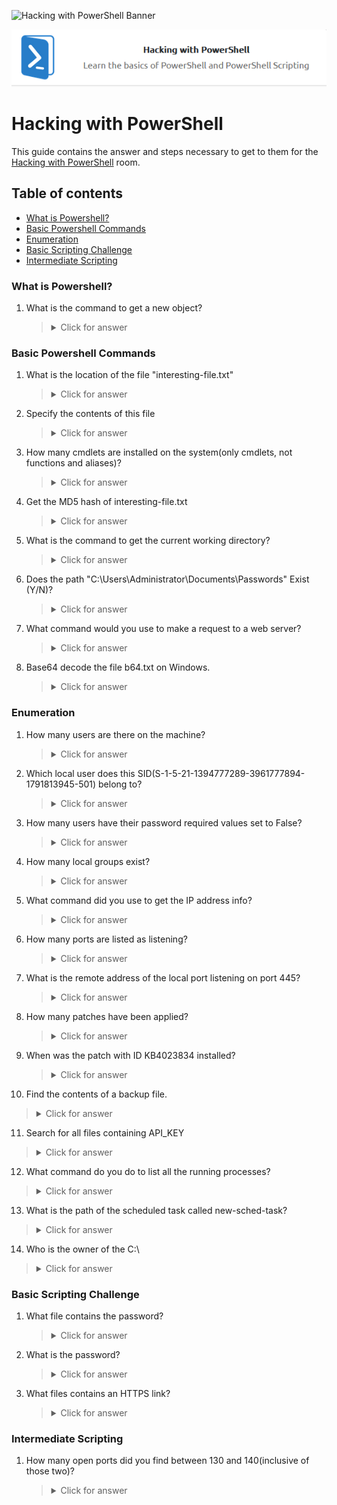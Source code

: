 ![Hacking with PowerShell Banner](https://assets.tryhackme.com/additional/banners/powershell.png)

<p align="center">
   <img src="https://github.com/Kevinovitz/TryHackMe_Writeups/blob/main/powershell/Hacking_PowerShell_Cover.png" alt="Hacking with PowerShell Logo">
</p>

# Hacking with PowerShell

This guide contains the answer and steps necessary to get to them for the [Hacking with PowerShell](https://tryhackme.com/room/powershell) room.

## Table of contents

- [What is Powershell?](#what-is-powershell?)
- [Basic Powershell Commands](#basic-powershell-commands)
- [Enumeration](#enumeration)
- [Basic Scripting Challenge](#basic-scripting-challenge)
- [Intermediate Scripting ](#intermediate-scripting)

### What is Powershell?

1. What is the command to get a new object?



   ><details><summary>Click for answer</summary></details>

### Basic Powershell Commands

1. What is the location of the file "interesting-file.txt"



   ><details><summary>Click for answer</summary></details>

2. Specify the contents of this file



   ><details><summary>Click for answer</summary></details>

3. How many cmdlets are installed on the system(only cmdlets, not functions and aliases)?



   ><details><summary>Click for answer</summary></details>

4. Get the MD5 hash of interesting-file.txt



   ><details><summary>Click for answer</summary></details>

5. What is the command to get the current working directory?



   ><details><summary>Click for answer</summary></details>

6. Does the path "C:\Users\Administrator\Documents\Passwords" Exist (Y/N)?



   ><details><summary>Click for answer</summary></details>

7. What command would you use to make a request to a web server?



   ><details><summary>Click for answer</summary></details>

8. Base64 decode the file b64.txt on Windows. 



   ><details><summary>Click for answer</summary></details>

### Enumeration

1. How many users are there on the machine?



   ><details><summary>Click for answer</summary></details>

2. Which local user does this SID(S-1-5-21-1394777289-3961777894-1791813945-501) belong to?



   ><details><summary>Click for answer</summary></details>

3. How many users have their password required values set to False?



   ><details><summary>Click for answer</summary></details>

4. How many local groups exist?



   ><details><summary>Click for answer</summary></details>

5. What command did you use to get the IP address info?



   ><details><summary>Click for answer</summary></details>

6. How many ports are listed as listening?



   ><details><summary>Click for answer</summary></details>

7. What is the remote address of the local port listening on port 445?



   ><details><summary>Click for answer</summary></details>

8. How many patches have been applied?



   ><details><summary>Click for answer</summary></details>

9. When was the patch with ID KB4023834 installed?



   ><details><summary>Click for answer</summary></details>

10. Find the contents of a backup file.



   ><details><summary>Click for answer</summary></details>

11. Search for all files containing API_KEY



   ><details><summary>Click for answer</summary></details>

12. What command do you do to list all the running processes?



   ><details><summary>Click for answer</summary></details>

13. What is the path of the scheduled task called new-sched-task?



   ><details><summary>Click for answer</summary></details>

14. Who is the owner of the C:\



   ><details><summary>Click for answer</summary></details>

### Basic Scripting Challenge

1. What file contains the password?



   ><details><summary>Click for answer</summary></details>

2. What is the password?



   ><details><summary>Click for answer</summary></details>

3. What files contains an HTTPS link?



   ><details><summary>Click for answer</summary></details>

### Intermediate Scripting 

1. How many open ports did you find between 130 and 140(inclusive of those two)?



   ><details><summary>Click for answer</summary></details>
